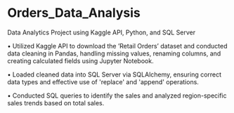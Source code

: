 # Orders_Data_Analysis
Data Analytics Project using Kaggle API, Python, and SQL Server

• Utilized Kaggle API to download the ’Retail Orders’ dataset and conducted data cleaning in Pandas,
handling missing values, renaming columns, and creating calculated fields using Jupyter Notebook.

• Loaded cleaned data into SQL Server via SQLAlchemy, ensuring correct data types and effective use of
'replace' and 'append' operations.

• Conducted SQL queries to identify the sales and analyzed region-specific sales trends based on total sales.
